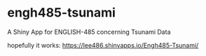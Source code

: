 # engh485-tsunami
A Shiny App for ENGLISH-485 concerning Tsunami Data


hopefully it works: https://lee486.shinyapps.io/Engh485-Tsunami/ 
